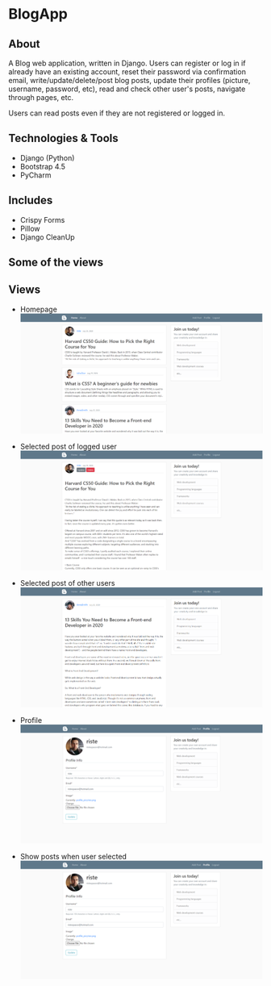 # BlogApp 

## About 

A Blog web application, written in Django. Users can register or log in if already have an existing account, reset their password via confirmation email, write/update/delete/post blog posts, update their profiles (picture, username, password, etc), read and check other user's posts, navigate through pages, etc.

Users can read posts even if they are not registered or logged in. 

## Technologies & Tools

- Django (Python)
- Bootstrap 4.5
- PyCharm

## Includes

- Crispy Forms 
- Pillow
- Django CleanUp

## Some of the views

## Views

- Homepage<br/>
![](git-images/1.PNG)

- Selected post of logged user<br/>
![](git-images/2.PNG) 

- Selected post of other users<br/>
![](git-images/3.PNG)

- Profile<br/> 
![](git-images/4.PNG)

- Show posts when user selected
![](git-images/4.PNG)
